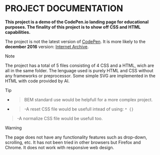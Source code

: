 # PROJECT DOCUMENTATION

**This project is a demo of the CodePen.io landing page for educational purposes. The finality of this project is to show off CSS and HTML capabilities.**

The project is not the latest version of [CodePen](https://codepen.io/). It is more likely to the **december 2016** version: [Internet Archive](http://web.archive.org/web/20161230130750/http://codepen.io/).

> [!NOTE]
> The project has a total of 5 files consisting of 4 CSS and a HTML, wich are all in the same folder.
> The lenguage used is purely HTML and CSS without any frameworks or preprocessor.
> Some simple SVG are implemented in the HTML with code provided by AI.

> [!TIP]
- > BEM standard use would be helpfull for a more complex project.
- > -A reset CSS file would be usefull intead of using: `* {}`
> -A normalize CSS file would be usefull too.

> [!WARNING]
> The page does not have any functionality features such as drop-down, scrolling, etc.
> It has not been tried in other browsers but Firefox and Chrome.
> It does not work with responsive web design.
